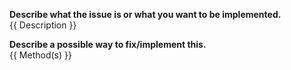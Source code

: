 **Describe what the issue is or what you want to be implemented.**  
{{ Description }}

**Describe a possible way to fix/implement this.**  
{{ Method(s) }}
